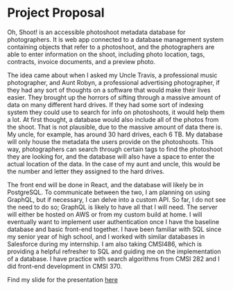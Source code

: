 # Project Proposal

Oh, Shoot! is an accessible photoshoot metadata database for photographers. It is web app connected to a database management system containing objects that refer to a photoshoot, and the photographers are able to enter information on the shoot, including photo location, tags, contracts, invoice documents, and a preview photo.

The idea came about when I asked my Uncle Travis, a professional music photographer, and Aunt Robyn, a professional advertising photographer, if they had any sort of thoughts on a software that would make their lives easier. They brought up the horrors of sifting through a massive amount of data on many different hard drives. If they had some sort of indexing system they could use to search for info on photoshoots, it would help them a lot. At first thought, a database would also include all of the photos from the shoot. That is not plausible, due to the massive amount of data there is. My uncle, for example, has around 30 hard drives, each 6 TB. My database will only house the metadata the users provide on the photoshoots. This way, photographers can search through certain tags to find the photoshoot they are looking for, and the database will also have a space to enter the actual location of the data. In the case of my aunt and uncle, this would be the number and letter they assigned to the hard drives.

The front end will be done in React, and the database will likely be in PostgreSQL. To communicate between the two, I am planning on using GraphQL, but if necessary, I can delve into a custom API. So far, I do not see the need to do so; GraphQL is likely to have all that I will need. The server will either be hosted on AWS or from my custom build at home. I will eventually want to implement user authentication once I have the baseline database and basic front-end together. I have been familiar with SQL since my senior year of high school, and I worked with similar databases in Salesforce during my internship. I am also taking CMSI486, which is providing a helpful refresher to SQL and guiding me on the implementation of a database. I have practice with search algorithms from CMSI 282 and I did front-end development in CMSI 370.

Find my slide for the presentation [here](https://docs.google.com/presentation/d/1l7gBynupT7NOA19R0BfBKveWpgAO53bKK4JIdVSf3X8/edit?usp=sharing)
